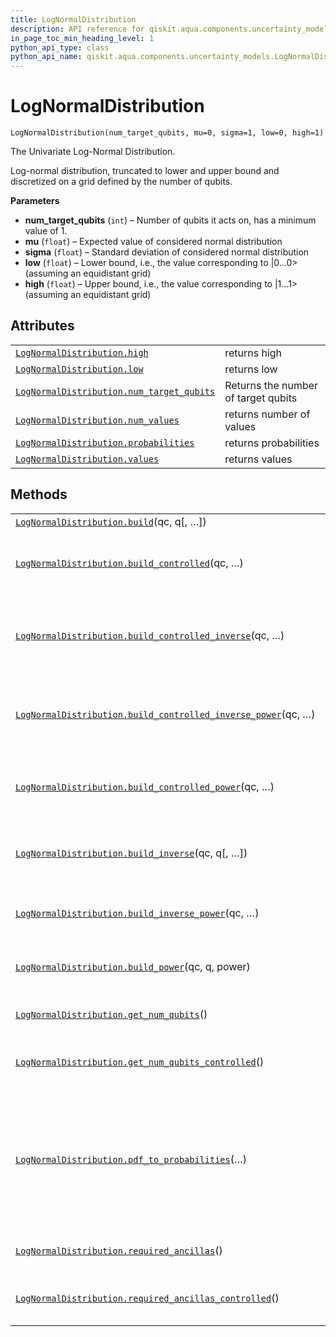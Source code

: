 ```yaml
---
title: LogNormalDistribution
description: API reference for qiskit.aqua.components.uncertainty_models.LogNormalDistribution
in_page_toc_min_heading_level: 1
python_api_type: class
python_api_name: qiskit.aqua.components.uncertainty_models.LogNormalDistribution
---
```


# LogNormalDistribution

<span id="qiskit.aqua.components.uncertainty_models.LogNormalDistribution" />

`LogNormalDistribution(num_target_qubits, mu=0, sigma=1, low=0, high=1)`

The Univariate Log-Normal Distribution.

Log-normal distribution, truncated to lower and upper bound and discretized on a grid defined by the number of qubits.

**Parameters**

*   **num\_target\_qubits** (`int`) – Number of qubits it acts on, has a minimum value of 1.
*   **mu** (`float`) – Expected value of considered normal distribution
*   **sigma** (`float`) – Standard deviation of considered normal distribution
*   **low** (`float`) – Lower bound, i.e., the value corresponding to |0…0> (assuming an equidistant grid)
*   **high** (`float`) – Upper bound, i.e., the value corresponding to |1…1> (assuming an equidistant grid)

## Attributes

|                                                                                                                                                                                                                    |                                     |
| ------------------------------------------------------------------------------------------------------------------------------------------------------------------------------------------------------------------ | ----------------------------------- |
| [`LogNormalDistribution.high`](qiskit.aqua.components.uncertainty_models.LogNormalDistribution.high "qiskit.aqua.components.uncertainty_models.LogNormalDistribution.high")                                        | returns high                        |
| [`LogNormalDistribution.low`](qiskit.aqua.components.uncertainty_models.LogNormalDistribution.low "qiskit.aqua.components.uncertainty_models.LogNormalDistribution.low")                                           | returns low                         |
| [`LogNormalDistribution.num_target_qubits`](qiskit.aqua.components.uncertainty_models.LogNormalDistribution.num_target_qubits "qiskit.aqua.components.uncertainty_models.LogNormalDistribution.num_target_qubits") | Returns the number of target qubits |
| [`LogNormalDistribution.num_values`](qiskit.aqua.components.uncertainty_models.LogNormalDistribution.num_values "qiskit.aqua.components.uncertainty_models.LogNormalDistribution.num_values")                      | returns number of values            |
| [`LogNormalDistribution.probabilities`](qiskit.aqua.components.uncertainty_models.LogNormalDistribution.probabilities "qiskit.aqua.components.uncertainty_models.LogNormalDistribution.probabilities")             | returns probabilities               |
| [`LogNormalDistribution.values`](qiskit.aqua.components.uncertainty_models.LogNormalDistribution.values "qiskit.aqua.components.uncertainty_models.LogNormalDistribution.values")                                  | returns values                      |

## Methods

|                                                                                                                                                                                                                                                                  |                                                                                                                                |
| ---------------------------------------------------------------------------------------------------------------------------------------------------------------------------------------------------------------------------------------------------------------- | ------------------------------------------------------------------------------------------------------------------------------ |
| [`LogNormalDistribution.build`](qiskit.aqua.components.uncertainty_models.LogNormalDistribution.build "qiskit.aqua.components.uncertainty_models.LogNormalDistribution.build")(qc, q\[, …])                                                                      |                                                                                                                                |
| [`LogNormalDistribution.build_controlled`](qiskit.aqua.components.uncertainty_models.LogNormalDistribution.build_controlled "qiskit.aqua.components.uncertainty_models.LogNormalDistribution.build_controlled")(qc, …)                                           | Adds corresponding controlled sub-circuit to given circuit                                                                     |
| [`LogNormalDistribution.build_controlled_inverse`](qiskit.aqua.components.uncertainty_models.LogNormalDistribution.build_controlled_inverse "qiskit.aqua.components.uncertainty_models.LogNormalDistribution.build_controlled_inverse")(qc, …)                   | Adds controlled inverse of corresponding sub-circuit to given circuit                                                          |
| [`LogNormalDistribution.build_controlled_inverse_power`](qiskit.aqua.components.uncertainty_models.LogNormalDistribution.build_controlled_inverse_power "qiskit.aqua.components.uncertainty_models.LogNormalDistribution.build_controlled_inverse_power")(qc, …) | Adds controlled, inverse, power of corresponding circuit.                                                                      |
| [`LogNormalDistribution.build_controlled_power`](qiskit.aqua.components.uncertainty_models.LogNormalDistribution.build_controlled_power "qiskit.aqua.components.uncertainty_models.LogNormalDistribution.build_controlled_power")(qc, …)                         | Adds controlled power of corresponding circuit.                                                                                |
| [`LogNormalDistribution.build_inverse`](qiskit.aqua.components.uncertainty_models.LogNormalDistribution.build_inverse "qiskit.aqua.components.uncertainty_models.LogNormalDistribution.build_inverse")(qc, q\[, …])                                              | Adds inverse of corresponding sub-circuit to given circuit                                                                     |
| [`LogNormalDistribution.build_inverse_power`](qiskit.aqua.components.uncertainty_models.LogNormalDistribution.build_inverse_power "qiskit.aqua.components.uncertainty_models.LogNormalDistribution.build_inverse_power")(qc, …)                                  | Adds inverse power of corresponding circuit.                                                                                   |
| [`LogNormalDistribution.build_power`](qiskit.aqua.components.uncertainty_models.LogNormalDistribution.build_power "qiskit.aqua.components.uncertainty_models.LogNormalDistribution.build_power")(qc, q, power)                                                   | Adds power of corresponding circuit.                                                                                           |
| [`LogNormalDistribution.get_num_qubits`](qiskit.aqua.components.uncertainty_models.LogNormalDistribution.get_num_qubits "qiskit.aqua.components.uncertainty_models.LogNormalDistribution.get_num_qubits")()                                                      | returns number of qubits                                                                                                       |
| [`LogNormalDistribution.get_num_qubits_controlled`](qiskit.aqua.components.uncertainty_models.LogNormalDistribution.get_num_qubits_controlled "qiskit.aqua.components.uncertainty_models.LogNormalDistribution.get_num_qubits_controlled")()                     | returns number of qubits controlled                                                                                            |
| [`LogNormalDistribution.pdf_to_probabilities`](qiskit.aqua.components.uncertainty_models.LogNormalDistribution.pdf_to_probabilities "qiskit.aqua.components.uncertainty_models.LogNormalDistribution.pdf_to_probabilities")(…)                                   | Takes a probability density function (pdf), and returns a truncated and discretized array of probabilities corresponding to it |
| [`LogNormalDistribution.required_ancillas`](qiskit.aqua.components.uncertainty_models.LogNormalDistribution.required_ancillas "qiskit.aqua.components.uncertainty_models.LogNormalDistribution.required_ancillas")()                                             | returns required ancillas                                                                                                      |
| [`LogNormalDistribution.required_ancillas_controlled`](qiskit.aqua.components.uncertainty_models.LogNormalDistribution.required_ancillas_controlled "qiskit.aqua.components.uncertainty_models.LogNormalDistribution.required_ancillas_controlled")()            | returns required ancillas controlled                                                                                           |


